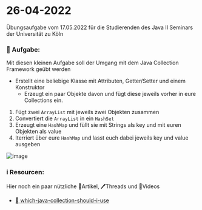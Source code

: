 # 26-04-2022

Übungsaufgabe vom 17.05.2022 für die Studierenden des Java II Seminars der Universität zu Köln


### 📝 Aufgabe:

Mit diesen kleinen Aufgabe soll der Umgang mit dem Java Collection Framework geübt werden

- Erstellt eine beliebige Klasse mit Attributen, Getter/Setter und einem Konstruktor
  - Erzeugt ein paar Objekte davon und fügt diese jeweils vorher in eure Collections ein.
1. Fügt zwei ```ArrayList``` mit jeweils zwei Objekten zusammen
2. Convertiert die ```ArrayList``` in ein ```HashSet```
3. Erzeugt eine ```HashMap``` und füllt sie mit Strings als key und mit euren Objekten als value
4. Iterriert über eure ```HashMap``` und lasst euch dabei jeweils key und value ausgeben

![image](https://i.stack.imgur.com/aSDsG.png)


### ℹ️ Resourcen:
Hier noch ein paar nützliche 📃Artikel, 🖊️Threads und 🎥Videos

- [📃 which-java-collection-should-i-use](https://stackoverflow.com/questions/21974361/which-java-collection-should-i-use)




